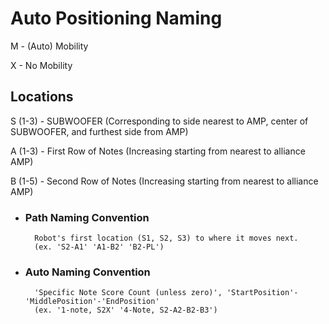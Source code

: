 # **Auto Positioning Naming**

M - (Auto) Mobility 

X - No Mobility

## Locations

S (1-3) - SUBWOOFER (Corresponding to side nearest to AMP, center of SUBWOOFER, and furthest side from AMP)

A (1-3) - First Row of Notes (Increasing starting from nearest to alliance AMP)

B (1-5) - Second Row of Notes (Increasing starting from nearest to alliance AMP)

- ### Path Naming Convention

        Robot's first location (S1, S2, S3) to where it moves next. 
        (ex. 'S2-A1' 'A1-B2' 'B2-PL')

- ### Auto Naming Convention
        'Specific Note Score Count (unless zero)', 'StartPosition'-'MiddlePosition'-'EndPosition'
        (ex. '1-note, S2X' '4-Note, S2-A2-B2-B3')
